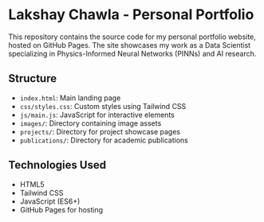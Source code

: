 # Lakshay Chawla - Personal Portfolio

This repository contains the source code for my personal portfolio website, hosted on GitHub Pages. The site showcases my work as a Data Scientist specializing in Physics-Informed Neural Networks (PINNs) and AI research.

## Structure

- `index.html`: Main landing page
- `css/styles.css`: Custom styles using Tailwind CSS
- `js/main.js`: JavaScript for interactive elements
- `images/`: Directory containing image assets
- `projects/`: Directory for project showcase pages
- `publications/`: Directory for academic publications

## Technologies Used

- HTML5
- Tailwind CSS
- JavaScript (ES6+)
- GitHub Pages for hosting
